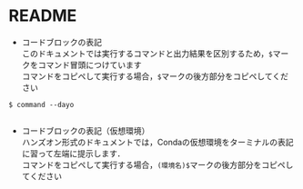 # README

- コードブロックの表記<br>
このドキュメントでは実行するコマンドと出力結果を区別するため，`$`マークをコマンド冒頭につけています<br>
コマンドをコピペして実行する場合，`$`マークの後方部分をコピペしてください

```shell:terminal
$ command --dayo
```

```shell

```

- コードブロックの表記（仮想環境）<br>
ハンズオン形式のドキュメントでは，Condaの仮想環境をターミナルの表記に習って左端に提示します．<br>
コマンドをコピペして実行する場合，`(環境名)$`マークの後方部分をコピペしてください


